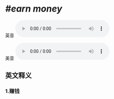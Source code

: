 # ***\#earn money*** 
英音
<audio src="./media/earn money1_AAC.aac" controls="controls"></audio>

美音
<audio src="./media/earn money2_AAC.aac" controls="controls"></audio>



  

英文释义
---
### 1.**赚钱**  


